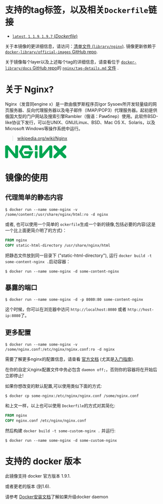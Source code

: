 # 支持的tag标签，以及相关`Dockerfile`链接

-	[`latest`, `1`, `1.9`, `1.9.7` (*Dockerfile*)](https://github.com/nginxinc/docker-nginx/blob/08eeb0e3f0a5ee40cbc2bc01f0004c2aa5b78c15/Dockerfile)

关于本镜像的更详细信息，请访问：[清单文件 (`library/nginx`)](https://github.com/docker-library/official-images/blob/master/library/nginx). 镜像更新依赖于 [`docker-library/official-images` GitHub repo](https://github.com/docker-library/official-images).

关于镜像每个layer以及上述每个tag的详细信息，请查看位于 [ `docker-library/docs` GitHub repo](https://github.com/docker-library/docs)的 [`nginx/tag-details.md` 文件](https://github.com/docker-library/docs/blob/master/nginx/tag-details.md) .

# 关于 Nginx?

Nginx（发音同engine x）是一款由俄罗斯程序员Igor Sysoev所开发轻量级的网页服务器、反向代理服务器以及电子邮件（IMAP/POP3）代理服务器。起初是供俄国大型的门户网站及搜索引擎Rambler（俄语：Рамблер）使用。此软件BSD-like协议下发行，可以在UNIX、GNU/Linux、BSD、Mac OS X、Solaris，以及Microsoft Windows等操作系统中运行。

> [wikipedia.org/wiki/Nginx](https://en.wikipedia.org/wiki/Nginx)

![logo](https://raw.githubusercontent.com/docker-library/docs/master/nginx/logo.png)

# 镜像的使用

## 代理简单的静态内容

```console
$ docker run --name some-nginx -v /some/content:/usr/share/nginx/html:ro -d nginx
```

或者, 也可以使用一个简单的 `ockerfile`生成一个新的镜像,包括必要的内容(这是一个比上面更简介明了的方式)：

```dockerfile
FROM nginx
COPY static-html-directory /usr/share/nginx/html
```

把静态文件放到同一目录下 ("static-html-directory"), 运行 `docker build -t some-content-nginx .`启动容器：

```console
$ docker run --name some-nginx -d some-content-nginx
```

## 暴露的端口

```console
$ docker run --name some-nginx -d -p 8080:80 some-content-nginx
```

这个时候，你可以在浏览器中访问 `http://localhost:8080` 或者 `http://host-ip:8080`了。

## 更多配置

```console
$ docker run --name some-nginx -v /some/nginx.conf:/etc/nginx/nginx.conf:ro -d nginx
```

需要了解更多nginx的配置信息，请查看 [官方文档](http://nginx.org/en/docs/) (尤其是[入门指南](http://nginx.org/en/docs/beginners_guide.html#conf_structure)).

在你的自定义nginx配置文件中务必包含 `daemon off;`，否则你的容器将在开始后立即停止!

如果你想改变的默认配置,可以使用类似下面的方式:

```console
$ docker cp some-nginx:/etc/nginx/nginx.conf /some/nginx.conf
```

和上文一样，以上也可以使用 `Dockerfile`的方式对其简化:

```dockerfile
FROM nginx
COPY nginx.conf /etc/nginx/nginx.conf
```

然后构建 `docker build -t some-custom-nginx .` 并运行:

```console
$ docker run --name some-nginx -d some-custom-nginx
```

# 支持的 docker 版本

此镜像支持 docker 官方版本 1.9.1.

或者更老的版本 (到1.6).

请参考 [Docker安装文档](https://docs.docker.com/installation/)了解如果升级docker daemon


